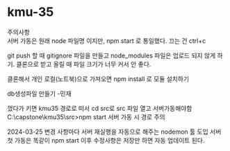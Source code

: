 # kmu-35

주의사항  
서버 가동은 원래 node 파일명 이지만, npm start 로 통일했다. 끄는 건 ctrl+c

git push 할 때 gitignore 파일을 만들고 node_modules 파일은 업로드 되지 않게 하기. 클론으로 받고 올릴 때 파일 크기가 너무 커서 안 좋다. 

클론해서 개인 로컬(노트북)으로 가져오면 npm install 로 모듈 설치하기

db생성파일 만들기 -민재

껐다가 키면 kmu35 경로로 떠서 cd src로 src 파일 열고 서버가동해야함
C:\capstone\kmu35\src>npm start 서버 가동 시 경로 주의

2024-03-25 변경 사항마다 서버 재실행을 자동으로 해주는 nodemon 툴 도입 서버 첫 가동은 똑같이 npm start 이후 수정사항은 저장만 하면 자동 업데이트 된다.